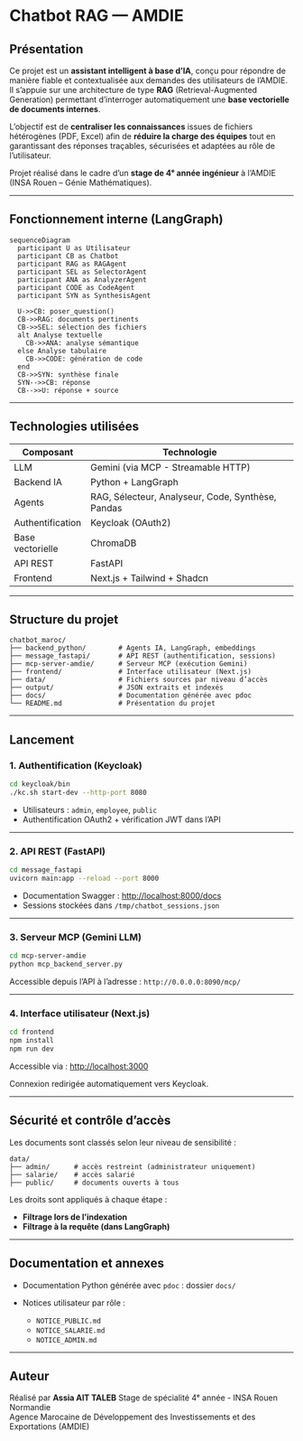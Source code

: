 # Chatbot RAG — AMDIE

## Présentation

Ce projet est un **assistant intelligent à base d’IA**, conçu pour répondre de manière fiable et contextualisée aux demandes des utilisateurs de l’AMDIE. Il s’appuie sur une architecture de type **RAG** (Retrieval-Augmented Generation) permettant d’interroger automatiquement une **base vectorielle de documents internes**.

L’objectif est de **centraliser les connaissances** issues de fichiers hétérogènes (PDF, Excel) afin de **réduire la charge des équipes** tout en garantissant des réponses traçables, sécurisées et adaptées au rôle de l’utilisateur.

Projet réalisé dans le cadre d’un **stage de 4ᵉ année ingénieur** à l’AMDIE (INSA Rouen – Génie Mathématiques).


---

## Fonctionnement interne (LangGraph)

```mermaid
sequenceDiagram
  participant U as Utilisateur
  participant CB as Chatbot
  participant RAG as RAGAgent
  participant SEL as SelectorAgent
  participant ANA as AnalyzerAgent
  participant CODE as CodeAgent
  participant SYN as SynthesisAgent

  U->>CB: poser_question()
  CB->>RAG: documents pertinents
  CB->>SEL: sélection des fichiers
  alt Analyse textuelle
    CB->>ANA: analyse sémantique
  else Analyse tabulaire
    CB->>CODE: génération de code
  end
  CB->>SYN: synthèse finale
  SYN-->>CB: réponse
  CB-->>U: réponse + source
```

---

## Technologies utilisées

| Composant        | Technologie                                       |
| ---------------- | ------------------------------------------------- |
| LLM              | Gemini (via MCP - Streamable HTTP)                |
| Backend IA       | Python + LangGraph                                |
| Agents           | RAG, Sélecteur, Analyseur, Code, Synthèse, Pandas |
| Authentification | Keycloak (OAuth2)                                 |
| Base vectorielle | ChromaDB                                          |
| API REST         | FastAPI                                           |
| Frontend         | Next.js + Tailwind + Shadcn                       |

---

## Structure du projet

```
chatbot_maroc/
├── backend_python/        # Agents IA, LangGraph, embeddings
├── message_fastapi/       # API REST (authentification, sessions)
├── mcp-server-amdie/      # Serveur MCP (exécution Gemini)
├── frontend/              # Interface utilisateur (Next.js)
├── data/                  # Fichiers sources par niveau d’accès
├── output/                # JSON extraits et indexés
├── docs/                  # Documentation générée avec pdoc
└── README.md              # Présentation du projet
```

---

## Lancement

### 1. Authentification (Keycloak)

```bash
cd keycloak/bin
./kc.sh start-dev --http-port 8080
```

* Utilisateurs : `admin`, `employee`, `public`
* Authentification OAuth2 + vérification JWT dans l’API

---

### 2. API REST (FastAPI)

```bash
cd message_fastapi
uvicorn main:app --reload --port 8000
```

* Documentation Swagger : [http://localhost:8000/docs](http://localhost:8000/docs)
* Sessions stockées dans `/tmp/chatbot_sessions.json`

---

### 3. Serveur MCP (Gemini LLM)

```bash
cd mcp-server-amdie
python mcp_backend_server.py
```

Accessible depuis l’API à l’adresse : `http://0.0.0.0:8090/mcp/`

---

### 4. Interface utilisateur (Next.js)

```bash
cd frontend
npm install
npm run dev
```

Accessible via : [http://localhost:3000](http://localhost:3000)

Connexion redirigée automatiquement vers Keycloak.

---

## Sécurité et contrôle d’accès

Les documents sont classés selon leur niveau de sensibilité :

```
data/
├── admin/      # accès restreint (administrateur uniquement)
├── salarie/    # accès salarié
├── public/     # documents ouverts à tous
```

Les droits sont appliqués à chaque étape :

* **Filtrage lors de l’indexation**
* **Filtrage à la requête (dans LangGraph)**

---

## Documentation et annexes

* Documentation Python générée avec `pdoc` : dossier `docs/`
* Notices utilisateur par rôle :

  * `NOTICE_PUBLIC.md`
  * `NOTICE_SALARIE.md`
  * `NOTICE_ADMIN.md`

---

## Auteur

Réalisé par **Assia AIT TALEB**
Stage de spécialité 4ᵉ année - INSA Rouen Normandie
\
Agence Marocaine de Développement des Investissements et des Exportations (AMDIE)

